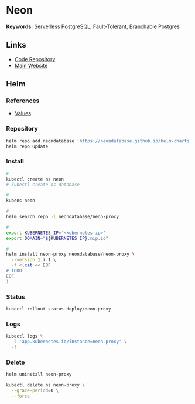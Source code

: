 # Neon

**Keywords:** Serverless PostgreSQL, Fault-Tolerant, Branchable Postgres

## Links

- [Code Repository](https://github.com/neondatabase/neon)
- [Main Website](https://neon.tech)

<!--
https://github.com/neondatabase/preview-branches-with-vercel
-->

<!-- psql -h pg.neon.tech -->

<!--
pageserver

neondatabase/neon
-->

## Helm

### References

- [Values](https://github.com/neondatabase/helm-charts/tree/main/charts/neon-proxy#values)

<!--
https://github.com/neondatabase/helm-charts/tree/main/charts/neon-pg-sni-router
https://github.com/neondatabase/helm-charts/tree/main/charts/neon-storage-broker
-->

### Repository

```sh
helm repo add neondatabase 'https://neondatabase.github.io/helm-charts'
helm repo update
```

### Install

```sh
#
kubectl create ns neon
# kubectl create ns database

#
kubens neon

#
helm search repo -l neondatabase/neon-proxy

#
export KUBERNETES_IP='<kubernetes-ip>'
export DOMAIN="${KUBERNETES_IP}.nip.io"

#
helm install neon-proxy neondatabase/neon-proxy \
  --version 1.7.1 \
  -f <(cat << EOF
# TODO
EOF
)
```

<!--
kubectl port-forward \
  --address 0.0.0.0 \
  svc/monitoring-neon-proxy \
  8080:80
-->

### Status

```sh
kubectl rollout status deploy/neon-proxy
```

### Logs

```sh
kubectl logs \
  -l 'app.kubernetes.io/instance=neon-proxy' \
  -f
```

### Delete

```sh
helm uninstall neon-proxy

kubectl delete ns neon-proxy \
  --grace-period=0 \
  --force
```
